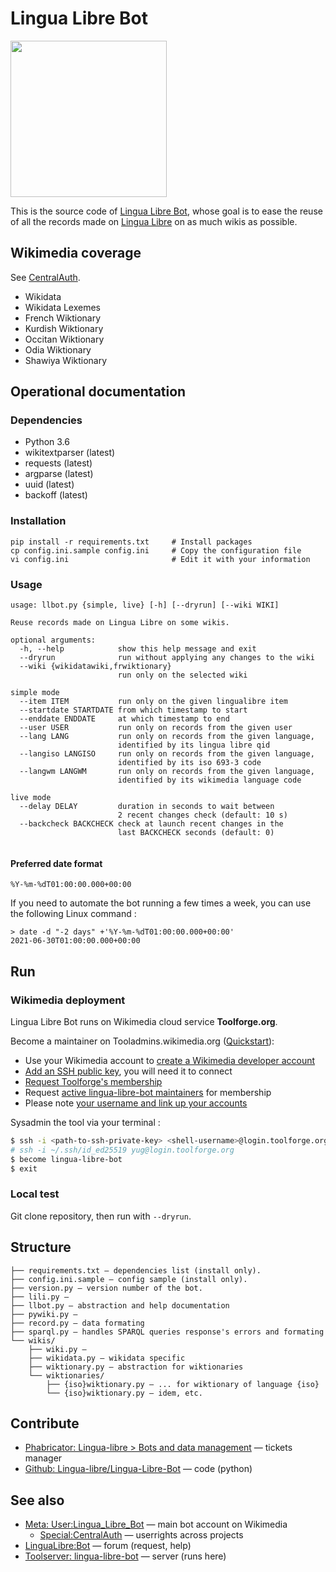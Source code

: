 # Lingua Libre Bot
<a href="https://commons.wikimedia.org/wiki/File:Lingua_Libre_Bot_icon.svg" target="_blank"><img src="https://upload.wikimedia.org/wikipedia/commons/e/e3/Lingua_Libre_Bot_icon.svg" height="250"/></a>

This is the source code of [Lingua Libre Bot](https://meta.wikimedia.org/wiki/User:Lingua_Libre_Bot), whose goal is to ease the reuse of all the records made on [Lingua Libre](https://lingualibre.org) on as much wikis as possible.

## Wikimedia coverage
See [CentralAuth](https://meta.wikimedia.org/wiki/Special:CentralAuth/Lingua_Libre_Bot).
* Wikidata
* Wikidata Lexemes
* French Wiktionary
* Kurdish Wiktionary
* Occitan Wiktionary
* Odia Wiktionary
* Shawiya Wiktionary

## Operational documentation

### Dependencies
* Python 3.6
* wikitextparser (latest)
* requests (latest)
* argparse (latest)
* uuid (latest)
* backoff (latest)

### Installation

```
pip install -r requirements.txt     # Install packages
cp config.ini.sample config.ini     # Copy the configuration file
vi config.ini                       # Edit it with your information
```

### Usage

```
usage: llbot.py {simple, live} [-h] [--dryrun] [--wiki WIKI]

Reuse records made on Lingua Libre on some wikis.

optional arguments:
  -h, --help            show this help message and exit
  --dryrun              run without applying any changes to the wiki
  --wiki {wikidatawiki,frwiktionary}
                        run only on the selected wiki
  
simple mode
  --item ITEM           run only on the given lingualibre item
  --startdate STARTDATE from which timestamp to start
  --enddate ENDDATE     at which timestamp to end
  --user USER           run only on records from the given user
  --lang LANG           run only on records from the given language,
                        identified by its lingua libre qid
  --langiso LANGISO     run only on records from the given language,
                        identified by its iso 693-3 code
  --langwm LANGWM       run only on records from the given language,
                        identified by its wikimedia language code
  
live mode
  --delay DELAY         duration in seconds to wait between
                        2 recent changes check (default: 10 s)
  --backcheck BACKCHECK check at launch recent changes in the 
                        last BACKCHECK seconds (default: 0)
                        
```

#### Preferred date format

```
%Y-%m-%dT01:00:00.000+00:00
```

If you need to automate the bot running a few times a week, you can use the following Linux command :
```
> date -d "-2 days" +'%Y-%m-%dT01:00:00.000+00:00'
2021-06-30T01:00:00.000+00:00
```

## Run
### Wikimedia deployment
Lingua Libre Bot runs on Wikimedia cloud service **Toolforge.org**.

Become a maintainer on Tooladmins.wikimedia.org ([Quickstart](https://wikitech.wikimedia.org/wiki/Help:Toolforge/Quickstart)):
* Use your Wikimedia account to [create a Wikimedia developer account](https://toolsadmin.wikimedia.org/register/)
* [Add an SSH public key](https://toolsadmin.wikimedia.org/profile/settings/ssh-keys), you will need it to connect
* [Request Toolforge's membership](https://toolsadmin.wikimedia.org/tools/membership/apply)
* Request [active lingua-libre-bot maintainers](https://toolsadmin.wikimedia.org/tools/id/lingua-libre-bot) for membership
* Please note [your username and link up your accounts](https://toolsadmin.wikimedia.org/profile/settings/accounts/)

Sysadmin the tool via your terminal :
```bash
$ ssh -i <path-to-ssh-private-key> <shell-username>@login.toolforge.org`    # now on WM's server
# ssh -i ~/.ssh/id_ed25519 yug@login.toolforge.org                          # example for User:Yug
$ become lingua-libre-bot                                                   # now in tool's directory.
$ exit                                                                      # return to WM's server
```

### Local test
Git clone repository, then run with `--dryrun`.

## Structure
```
├── requirements.txt — dependencies list (install only).
├── config.ini.sample — config sample (install only).
├── version.py — version number of the bot.
├── lili.py — 
├── llbot.py — abstraction and help documentation
├── pywiki.py — 
├── record.py — data formating
├── sparql.py — handles SPARQL queries response's errors and formating
└── wikis/
    ├── wiki.py — 
    ├── wikidata.py — wikidata specific
    ├── wiktionary.py — abstraction for wiktionaries
    └── wiktionaries/
        ├── {iso}wiktionary.py — ... for wiktionary of language {iso}
        └── {iso}wiktionary.py — idem, etc.
```
## Contribute
- [Phabricator: Lingua-libre > Bots and data management](https://phabricator.wikimedia.org/tag/lingua_libre/) — tickets manager
- [Github: Lingua-libre/Lingua-Libre-Bot](https://github.com/lingua-libre/Lingua-Libre-Bot) — code (python)

## See also
- [Meta: User:Lingua_Libre_Bot](https://meta.wikimedia.org/wiki/User:Lingua_Libre_Bot) — main bot account on Wikimedia
  - [Special:CentralAuth](https://meta.wikimedia.org/wiki/Special:CentralAuth/Lingua_Libre_Bot) — userrights across projects
- [LinguaLibre:Bot](https://lingualibre.org/wiki/LinguaLibre:Bot) — forum (request, help)
- [Toolserver: lingua-libre-bot](https://toolsadmin.wikimedia.org/tools/id/lingua-libre-bot) — server (runs here)
